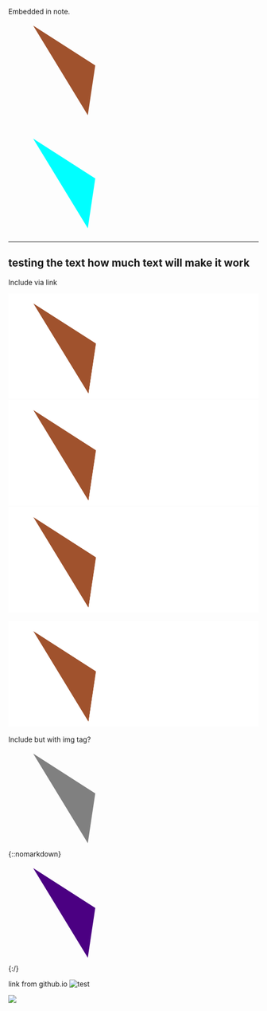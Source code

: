 
Embedded in note.
<svg height="210" width="500">
	<polygon points="50,20 175,100 160,200"
	style="fill : sienna" />
	</svg>

<svg height="210" width="500">
	<polygon points="50,20 175,100 160,200"
	style="fill : aqua" />
	</svg>


---
testing the text how much text will make it work
----

Include via link

![test](./test_svg_triangle.svg)
<img src="./test_svg_triangle.svg">
<img src="test_svg_triangle.svg">

![testing](<./test_svg_triangle.svg>)

Include but with img tag?
<img><svg height="210" width="500">
	<polygon points="50,20 175,100 160,200"
	style="fill : gray" />
	</svg>
{::nomarkdown}
<svg height="210" width="500">
	<polygon points="50,20 175,100 160,200"
	style="fill : indigo" />
	</svg>
	{:/}
	
link from github.io
![test](https://ahc-youngblood.github.io/modern-notes/test_svg_triangle.svg)

<img src="https://ahc-youngblood.github.io/modern-notes/test_svg_triangle.svg">
